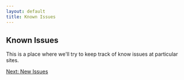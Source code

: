 ```yaml
---
layout: default
title: Known Issues
---
```


## Known Issues

This is a place where we'll try to keep track of know issues at particular sites.

[Next: New Issues](issues.html)
